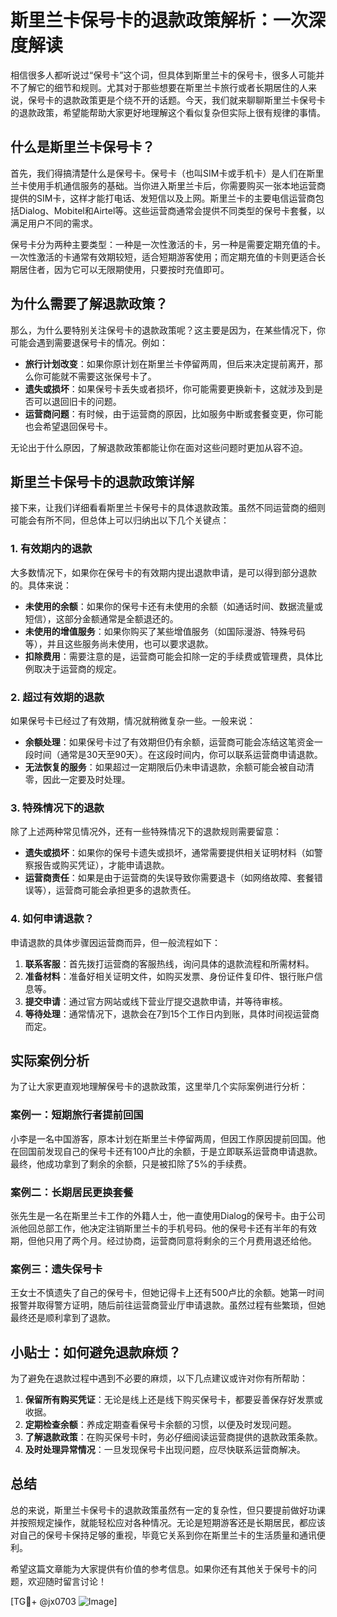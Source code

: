 # 斯里兰卡保号卡的退款政策解析：一次深度解读

相信很多人都听说过“保号卡”这个词，但具体到斯里兰卡的保号卡，很多人可能并不了解它的细节和规则。尤其对于那些想要在斯里兰卡旅行或者长期居住的人来说，保号卡的退款政策更是个绕不开的话题。今天，我们就来聊聊斯里兰卡保号卡的退款政策，希望能帮助大家更好地理解这个看似复杂但实际上很有规律的事情。

## 什么是斯里兰卡保号卡？

首先，我们得搞清楚什么是保号卡。保号卡（也叫SIM卡或手机卡）是人们在斯里兰卡使用手机通信服务的基础。当你进入斯里兰卡后，你需要购买一张本地运营商提供的SIM卡，这样才能打电话、发短信以及上网。斯里兰卡的主要电信运营商包括Dialog、Mobitel和Airtel等。这些运营商通常会提供不同类型的保号卡套餐，以满足用户不同的需求。

保号卡分为两种主要类型：一种是一次性激活的卡，另一种是需要定期充值的卡。一次性激活的卡通常有效期较短，适合短期游客使用；而定期充值的卡则更适合长期居住者，因为它可以无限期使用，只要按时充值即可。

## 为什么需要了解退款政策？

那么，为什么要特别关注保号卡的退款政策呢？这主要是因为，在某些情况下，你可能会遇到需要退保号卡的情况。例如：

- **旅行计划改变**：如果你原计划在斯里兰卡停留两周，但后来决定提前离开，那么你可能就不需要这张保号卡了。
- **遗失或损坏**：如果保号卡丢失或者损坏，你可能需要更换新卡，这就涉及到是否可以退回旧卡的问题。
- **运营商问题**：有时候，由于运营商的原因，比如服务中断或套餐变更，你可能也会希望退回保号卡。

无论出于什么原因，了解退款政策都能让你在面对这些问题时更加从容不迫。

## 斯里兰卡保号卡的退款政策详解

接下来，让我们详细看看斯里兰卡保号卡的具体退款政策。虽然不同运营商的细则可能会有所不同，但总体上可以归纳出以下几个关键点：

### 1. 有效期内的退款

大多数情况下，如果你在保号卡的有效期内提出退款申请，是可以得到部分退款的。具体来说：

- **未使用的余额**：如果你的保号卡还有未使用的余额（如通话时间、数据流量或短信），这部分金额通常是全额退还的。
- **未使用的增值服务**：如果你购买了某些增值服务（如国际漫游、特殊号码等），并且这些服务尚未使用，也可以要求退款。
- **扣除费用**：需要注意的是，运营商可能会扣除一定的手续费或管理费，具体比例取决于运营商的规定。

### 2. 超过有效期的退款

如果保号卡已经过了有效期，情况就稍微复杂一些。一般来说：

- **余额处理**：如果保号卡过了有效期但仍有余额，运营商可能会冻结这笔资金一段时间（通常是30天至90天）。在这段时间内，你可以联系运营商申请退款。
- **无法恢复的服务**：如果超过一定期限后仍未申请退款，余额可能会被自动清零，因此一定要及时处理。

### 3. 特殊情况下的退款

除了上述两种常见情况外，还有一些特殊情况下的退款规则需要留意：

- **遗失或损坏**：如果你的保号卡遗失或损坏，通常需要提供相关证明材料（如警察报告或购买凭证），才能申请退款。
- **运营商责任**：如果是由于运营商的失误导致你需要退卡（如网络故障、套餐错误等），运营商可能会承担更多的退款责任。

### 4. 如何申请退款？

申请退款的具体步骤因运营商而异，但一般流程如下：

1. **联系客服**：首先拨打运营商的客服热线，询问具体的退款流程和所需材料。
2. **准备材料**：准备好相关证明文件，如购买发票、身份证件复印件、银行账户信息等。
3. **提交申请**：通过官方网站或线下营业厅提交退款申请，并等待审核。
4. **等待处理**：通常情况下，退款会在7到15个工作日内到账，具体时间视运营商而定。

## 实际案例分析

为了让大家更直观地理解保号卡的退款政策，这里举几个实际案例进行分析：

### 案例一：短期旅行者提前回国

小李是一名中国游客，原本计划在斯里兰卡停留两周，但因工作原因提前回国。他在回国前发现自己的保号卡还有100卢比的余额，于是立即联系运营商申请退款。最终，他成功拿到了剩余的余额，只是被扣除了5%的手续费。

### 案例二：长期居民更换套餐

张先生是一名在斯里兰卡工作的外籍人士，他一直使用Dialog的保号卡。由于公司派他回总部工作，他决定注销斯里兰卡的手机号码。他的保号卡还有半年的有效期，但他只用了两个月。经过协商，运营商同意将剩余的三个月费用退还给他。

### 案例三：遗失保号卡

王女士不慎遗失了自己的保号卡，但她记得卡上还有500卢比的余额。她第一时间报警并取得警方证明，随后前往运营商营业厅申请退款。虽然过程有些繁琐，但她最终还是顺利拿到了退款。

## 小贴士：如何避免退款麻烦？

为了避免在退款过程中遇到不必要的麻烦，以下几点建议或许对你有所帮助：

1. **保留所有购买凭证**：无论是线上还是线下购买保号卡，都要妥善保存好发票或收据。
2. **定期检查余额**：养成定期查看保号卡余额的习惯，以便及时发现问题。
3. **了解退款政策**：在购买保号卡时，务必仔细阅读运营商提供的退款政策条款。
4. **及时处理异常情况**：一旦发现保号卡出现问题，应尽快联系运营商解决。

## 总结

总的来说，斯里兰卡保号卡的退款政策虽然有一定的复杂性，但只要提前做好功课并按照规定操作，就能轻松应对各种情况。无论是短期游客还是长期居民，都应该对自己的保号卡保持足够的重视，毕竟它关系到你在斯里兰卡的生活质量和通讯便利。

希望这篇文章能为大家提供有价值的参考信息。如果你还有其他关于保号卡的问题，欢迎随时留言讨论！

[TG💪+ @jx0703 ![Image](https://github.com/user-attachments/assets/dbca1d08-cadb-493c-b0ec-ad6f7a83f270)]